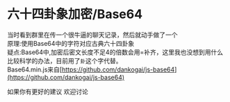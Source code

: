 # 六十四卦象加密/Base64  

当时看到群里在传一个很牛逼的聊天记录，然后就动手做了一个  
原理:使用Base64中的字符对应古典六十四卦象  
疑点:Base64中,加密后密文长度不足4的倍数会用=补齐，这里我也没想到用什么比较科学的办法，目前用了`卦`这个字代替。  
Base64.min.js来自[https://github.com/dankogai/js-base64](https://github.com/dankogai/js-base64)

如果你有更好的建议 欢迎讨论